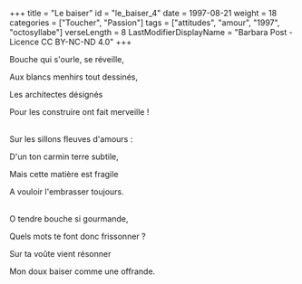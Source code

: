 +++
title = "Le baiser"
id = "le_baiser_4"
date = 1997-08-21
weight = 18
categories = ["Toucher", "Passion"]
tags = ["attitudes", "amour", "1997", "octosyllabe"]
verseLength = 8
LastModifierDisplayName = "Barbara Post - Licence CC BY-NC-ND 4.0"
+++

Bouche qui s'ourle, se réveille,

Aux blancs menhirs tout dessinés,

Les architectes désignés

Pour les construire ont fait merveille !

 \
Sur les sillons fleuves d'amours :

D'un ton carmin terre subtile,

Mais cette matière est fragile

A vouloir l'embrasser toujours.

 \
O tendre bouche si gourmande,

Quels mots te font donc frissonner ?

Sur ta voûte vient résonner

Mon doux baiser comme une offrande.
